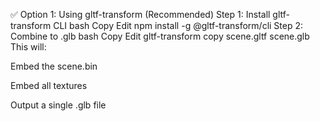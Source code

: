 ✅ Option 1: Using gltf-transform (Recommended)
Step 1: Install gltf-transform CLI
bash
Copy
Edit
npm install -g @gltf-transform/cli
Step 2: Combine to .glb
bash
Copy
Edit
gltf-transform copy scene.gltf scene.glb
This will:

Embed the scene.bin

Embed all textures

Output a single .glb file